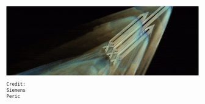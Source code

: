 <img align="center" alt="Coding" width="900" src="https://github.com/armandins/armandins/blob/main/ezgif.gif">  

```May 8, 2021, NOAA satellites captured von Kármán vortices streaming around Guadalupe Island, off the west coast of Mexico’s Baja California.  
Credit:  
Siemens
Peric
